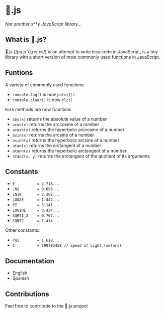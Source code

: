 # 💩.js
*Not another s****y JavaScript library...*

## What is 💩.js?
💩.js (/puːp ˈdʒeɪ ɛs/) is an attempt to write less code in JavaScript, is a tiny library with a short version of most commonly used functions in JavaScript.

## Funtions
A variety of commonly used functions:
- ```console.log()``` is now ```puts([])```
- ```console.clear()``` is now ```clc()```

```Math``` methods are now functions
- ```abs(x)``` returns the absolute value of a number
- ```acos(x)``` returns the arccosine of a number
- ```acosh(x)``` returns the hyperbolic arccosine of a number
- ```asin(x)``` returns the arcsine of a number
- ```asinh(x)``` returns the hyperbolic arcsine of a number
- ```atan(x)``` returns the arctangent of a number
- ```atanh(x)``` returns the hyperbolic arctangent of a number
- ```atan2(x, y)``` returns the arctangent of the quotient of its arguments

## Constants
- ```E 			= 2.718...```
- ```LN2 		= 0.693...```
- ```LN10 		= 2.302...```
- ```LOG2E 		= 1.442...```
- ```PI 		= 3.141...```
- ```LOG10E 	= 0.434...```
- ```SQRT1_2 	= 0.707...```
- ```SQRT2 		= 1.414...```

Other constants:
- ```PHI		= 1.618...```
- ```C			= 299792458 // speed of Light (meters)```

## Documentation
- English
- Spanish

## Contributions
Feel free to contribute to the 💩.js project